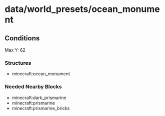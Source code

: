 # data/world_presets/ocean_monument  
  
## Conditions  
Max Y: 62  
  
### Structures  
  * minecraft:ocean_monument
  
  
### Needed Nearby Blocks  
  * minecraft:dark_prismarine
  * minecraft:prismarine
  * minecraft:prismarine_bricks
  
